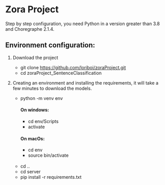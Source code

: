 # Zora Project 
Step by step configuration, you need Python in a version greater than 3.8 and Choregraphe 2.1.4.
## Environment configuration:
1. Download the project  
    - git clone https://github.com/loriboi/zoraProject.git <br> 
    - cd zoraProject_SentenceClassification 
2. Creating an environment and installing the requirements, it will take a few minutes to download the models.
    - python -m venv env
	    #### On windows:
	    - cd env/Scripts
	    - activate
	    #### On macOs:
	    - cd env
	    - source bin/activate<br>	
    <br>    
	
    - cd ..
	- cd server
	- pip install -r requirements.txt


